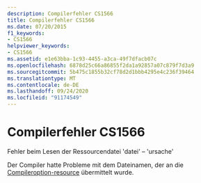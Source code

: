 ```yaml
---
description: Compilerfehler CS1566
title: Compilerfehler CS1566
ms.date: 07/20/2015
f1_keywords:
- CS1566
helpviewer_keywords:
- CS1566
ms.assetid: e1e63bba-1c93-4455-a3ca-49f7dfacb07c
ms.openlocfilehash: 6878d25c66a86855f2da1a92857a07c879f7d3a9
ms.sourcegitcommit: 5b475c1855b32cf78d2d1bbb4295e4c236f39464
ms.translationtype: MT
ms.contentlocale: de-DE
ms.lasthandoff: 09/24/2020
ms.locfileid: "91174549"
---
```

# <a name="compiler-error-cs1566"></a>Compilerfehler CS1566

Fehler beim Lesen der Ressourcendatei 'datei' – 'ursache'  
  
 Der Compiler hatte Probleme mit dem Dateinamen, der an die [Compileroption-resource](../language-reference/compiler-options/resource-compiler-option.md) übermittelt wurde.
